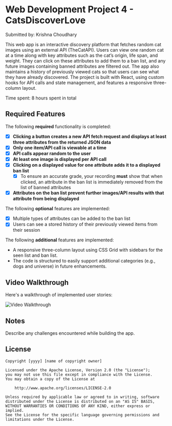 # Web Development Project 4 - CatsDiscoverLove

Submitted by: Krishna Choudhary

This web app is an interactive discovery platform that fetches random cat images using an external API (TheCatAPI). Users can view one random cat at a time along with key attributes such as the cat’s origin, life span, and weight. They can click on these attributes to add them to a ban list, and any future images containing banned attributes are filtered out. The app also maintains a history of previously viewed cats so that users can see what they have already discovered. The project is built with React, using custom hooks for API calls and state management, and features a responsive three-column layout.

Time spent: 8 hours spent in total

## Required Features

The following **required** functionality is completed:

- [X] **Clicking a button creates a new API fetch request and displays at least three attributes from the returned JSON data**
- [X] **Only one item/API call is viewable at a time**
- [X] **API calls appear random to the user**
- [X] **At least one image is displayed per API call**
- [X] **Clicking on a displayed value for one attribute adds it to a displayed ban list**
  - [X] To ensure an accurate grade, your recording **must** show that when clicked, an attribute in the ban list is immediately removed from the list of banned attributes
- [X] **Attributes on the ban list prevent further images/API results with that attribute from being displayed**

The following **optional** features are implemented:

- [X] Multiple types of attributes can be added to the ban list
- [X] Users can see a stored history of their previously viewed items from their session

The following **additional** features are implemented:

- A responsive three-column layout using CSS Grid with sidebars for the seen list and ban list.
- The code is structured to easily support additional categories (e.g., dogs and universe) in future enhancements.

## Video Walkthrough

Here's a walkthrough of implemented user stories:

<img src='./project-3.gif' title='Video Walkthrough' width='' alt='Video Walkthrough' />

## Notes

Describe any challenges encountered while building the app.

## License

    Copyright [yyyy] [name of copyright owner]

    Licensed under the Apache License, Version 2.0 (the "License");
    you may not use this file except in compliance with the License.
    You may obtain a copy of the License at

        http://www.apache.org/licenses/LICENSE-2.0

    Unless required by applicable law or agreed to in writing, software
    distributed under the License is distributed on an "AS IS" BASIS,
    WITHOUT WARRANTIES OR CONDITIONS OF ANY KIND, either express or implied.
    See the License for the specific language governing permissions and
    limitations under the License.